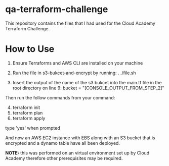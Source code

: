 # qa-terraform-challenge

This repository contains the files that I had used for the Cloud Academy Terraform Challenge.

# How to Use

1. Ensure Terraforms and AWS CLI are installed on your machine

2. Run the file in s3-bukcet-and-encrypt by running: . ./file.sh

3. Insert the output of the name of the s3 bukcet into the main.tf file in the root directory on line 9: bucket = "[CONSOLE_OUTPUT_FROM_STEP_2]"

Then run the follow commands from your command:

4. terraform init
5. terraform plan
6. terraform apply

type 'yes' when prompted

And now an AWS EC2 instance with EBS along with an S3 bucket that is encrypted and a dynamo table have all been deployed.

**NOTE:** this was performed on an virtual environment set up by Cloud Academy therefore other prerequisites may be required.